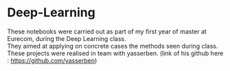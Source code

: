 # Deep-Learning
These notebooks were carried out as part of my first year of master at Eurecom, during the Deep Learning class.  
They aimed at applying on concrete cases the methods seen during class.  
These projects were realised in team with yasserben. (link of his github here : https://github.com/yasserben)
